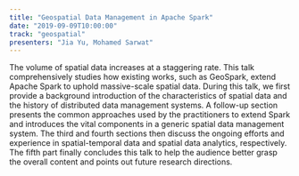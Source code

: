 ```yaml
---
title: "Geospatial Data Management in Apache Spark"
date: "2019-09-09T10:00:00"
track: "geospatial"
presenters: "Jia Yu, Mohamed Sarwat"
---
```


The volume of spatial data increases at a staggering rate. This talk comprehensively studies how existing works, such as GeoSpark, extend Apache Spark to uphold massive-scale spatial data. During this talk, we first provide a background introduction of the characteristics of spatial data and the history of distributed data management systems. A follow-up section presents the common approaches used by the practitioners to extend Spark and introduces the vital components in a generic spatial data management system. The third and fourth sections then discuss the ongoing efforts and experience in spatial-temporal data and spatial data analytics, respectively. The fifth part finally concludes this talk to help the audience better grasp the overall content and points out future research directions.